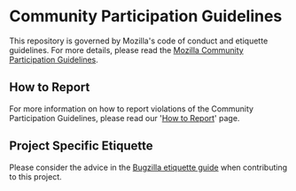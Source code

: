 # Community Participation Guidelines

This repository is governed by Mozilla's code of conduct and etiquette
guidelines.  For more details, please read the [Mozilla Community Participation
Guidelines](https://www.mozilla.org/about/governance/policies/participation/).

## How to Report
For more information on how to report violations of the Community Participation
Guidelines, please read our '[How to
Report](https://www.mozilla.org/about/governance/policies/participation/reporting/)'
page.

## Project Specific Etiquette

Please consider the advice in the [Bugzilla etiquette
guide](https://bugzilla.mozilla.org/page.cgi?id=etiquette.html) when
contributing to this project.

